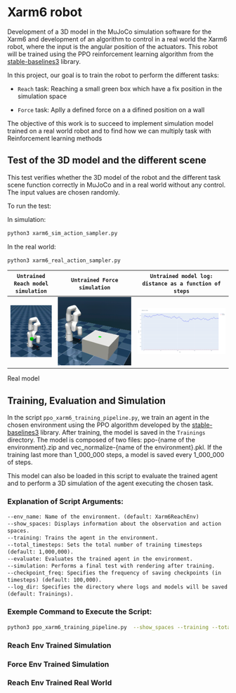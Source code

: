 # Xarm6 robot

Development of a 3D model in the MuJoCo simulation software for the Xarm6 and development of an algorithm to control in a real world the Xarm6 robot, where the input is the angular position of the actuators.
This robot will be trained using the PPO reinforcement learning algorithm from the [stable-baselines3](https://github.com/DLR-RM/stable-baselines3) library. 


In this project, our goal is to train the robot to perform the different tasks:

- `Reach` task: Reaching a small green box which have a fix position in the simulation space

- `Force` task: Aplly a defined force on a a difined position on a wall

The objective of this work is to succeed to implement simulation model trained on a real world robot and to find how we can multiply task with Reinforcement learning methods

## Test of the 3D model and the different scene

This test verifies whether the 3D model of the robot and the different task scene function correctly in MuJoCo and in a real world without any control. The input values are chosen randomly.

To run the test:

In simulation:
```bash
python3 xarm6_sim_action_sampler.py 
```
In the real world:
```bash
python3 xarm6_real_action_sampler.py
```

<div align="center">

`Untrained Reach model simulation` | `Untrained Force simulation`| `Untrained model log: distance as a function of steps`|
|:------------------------:|:------------------------:|:------------------------:|
<img src="/Pictures/Xarm6/xarm6_sim_Reach_untrained.gif" alt="" width="230"/> | <img src="/Pictures/Xarm6/xarm6_sim_Force_untrained.gif" alt="" width=""/>| <img src="/Pictures/Xarm6/xarm6_sim_Reach_log_untrained.png" />

</div> 


Real model

## Training, Evaluation and Simulation

In the script `ppo_xarm6_training_pipeline.py`, we train an agent in the chosen environment using the PPO algorithm developed by the [stable-baselines3](https://github.com/DLR-RM/stable-baselines3) library. After training, the model is saved in the `Trainings` directory. The model is composed of two files: ppo-{name of the environment}.zip and vec_normalize-{name of the environment}.pkl. If the training last more than 1_000_000 steps, a model is saved every 1_000_000 of steps.

This model can also be loaded in this script to evaluate the trained agent and to perform a 3D simulation of the agent executing the chosen task.

### Explanation of Script Arguments:
    
    --env_name: Name of the environment. (default: Xarm6ReachEnv)
    --show_spaces: Displays information about the observation and action spaces.
    --training: Trains the agent in the environment.
    --total_timesteps: Sets the total number of training timesteps (default: 1,000,000).
    --evaluate: Evaluates the trained agent in the environment.
    --simulation: Performs a final test with rendering after training.
    --checkpoint_freq: Specifies the frequency of saving checkpoints (in timesteps) (default: 100,000).
    --log_dir: Specifies the directory where logs and models will be saved (default: Trainings).

### Exemple Command to Execute the Script: 

```bash
python3 ppo_xarm6_training_pipeline.py  --show_spaces --training --total_timesteps 2000000 --evaluate --simulation 
```

### Reach Env Trained Simulation 

### Force Env Trained Simulation

### Reach Env Trained Real World